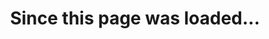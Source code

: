 ---
layout: redirect
title: Since this page was loaded...
description: How much has happened since you loaded the page?
reurl: https://isaacboor.github.io/sincethispageloaded
---